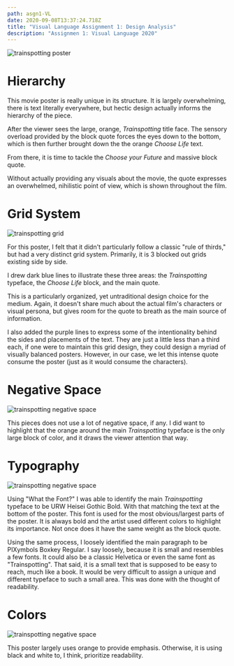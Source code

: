 ```yaml
---
path: asgn1-VL
date: 2020-09-08T13:37:24.718Z
title: "Visual Language Assignment 1: Design Analysis"
description: "Assignmen 1: Visual Language 2020"
---
```

![trainspotting poster](/content/assets/VL/trainspotting.jpg)

# Hierarchy

This movie poster is really unique in its structure. It is largely overwhelming, there is text literally everywhere, but hectic design actually informs the hierarchy of the piece. 

After the viewer sees the large, orange, <em>Trainspotting</em> title face. The sensory overload provided by the block quote forces the eyes down to the bottom, which is then further brought down the the orange <em>Choose Life</em> text.

From there, it is time to tackle the <em>Choose your Future</em> and massive block quote. 

Without actually providing any visuals about the movie, the quote expresses an overwhelmed, nihilistic point of view, which is shown throughout the film.

# Grid System

![trainspotting grid](/content/assets/VL/trainspotting-grid.png)

For this poster, I felt that it didn't particularly follow a classic "rule of thirds," but had a very distinct grid system. Primarily, it is 3 blocked out grids existing side by side.

I drew dark blue lines to illustrate these three areas: the <em>Trainspotting</em> typeface, the <em>Choose Life</em> block, and the main quote. 

This is a particularly organized, yet untraditional design choice for the medium. Again, it doesn't share much about the actual film's characters or visual persona, but gives room for the quote to breath as the main source of information. 

I also added the purple lines to express some of the intentionality behind the sides and placements of the text. They are just a little less than a third each, if one were to maintain this grid design, they could design a myriad of visually balanced posters. However, in our case, we let this intense quote consume the poster (just as it would consume the characters). 


# Negative Space

![trainspotting negative space](/content/assets/VL/trainspotting-neg.png)

This pieces does not use a lot of negative space, if any. I did want to highlight that the orange around the main <em>Trainspotting</em> typeface is the only large block of color, and it draws the viewer attention that way. 

# Typography

![trainspotting negative space](/content/assets/VL/trainspotting-neg.png)

Using "What the Font?" I was able to identify the main <em>Trainspotting</em> typeface to be URW Heisei Gothic Bold. With that matching the text at the bottom of the poster. This font is used for the most obvious/largest parts of the poster. It is always bold and the artist used different colors to highlight its importance. Not once does it have the same weight as the block quote. 

Using the same process, I loosely identified the main paragraph to be PIXymbols Boxkey Regular. I say loosely, because it is small and resembles a few fonts. It could also be a classic Helvetica or even the same font as "Trainspotting". That said, it is a small text that is supposed to be easy to reach, much like a book. It would be very difficult to assign a unique and different typeface to such a small area. This was done with the thought of readability. 

# Colors

![trainspotting negative space](/content/assets/VL/trainspotting-neg.png)

This poster largely uses orange to provide emphasis. Otherwise, it is using black and white to, I think, prioritize readability.

